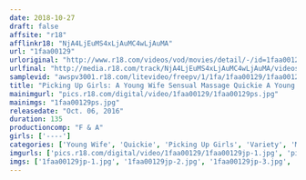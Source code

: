 ```yaml
---
date: 2018-10-27
draft: false
affsite: "r18"
afflinkr18: "NjA4LjEuMS4xLjAuMC4wLjAuMA"
url: "1faa00129"
urloriginal: "http://www.r18.com/videos/vod/movies/detail/-/id=1faa00129"
urlfinal: "http://media.r18.com/track/NjA4LjEuMS4xLjAuMC4wLjAuMA/videos/vod/movies/detail/-/id=1faa00129"
samplevid: "awspv3001.r18.com/litevideo/freepv/1/1fa/1faa00129/1faa00129_dmb_w.mp4"
title: "Picking Up Girls: A Young Wife Sensual Massage Quickie A Young Wife Wants To Awaken Her Lustful Impulses So We Offered Her A Free Trial AV Actor Massage And It Was So Good We Got To Creampie Her Too 26"
mainimgurl: "pics.r18.com/digital/video/1faa00129/1faa00129ps.jpg"
mainimgs: "1faa00129ps.jpg"
releasedate: "Oct. 06, 2016"
duration: 135
productioncomp: "F & A"
girls: ['----']
categories: ['Young Wife', 'Quickie', 'Picking Up Girls', 'Variety', 'Massage', 'Hi-Def']
imgurls: ['pics.r18.com/digital/video/1faa00129/1faa00129jp-1.jpg', 'pics.r18.com/digital/video/1faa00129/1faa00129jp-2.jpg', 'pics.r18.com/digital/video/1faa00129/1faa00129jp-3.jpg', 'pics.r18.com/digital/video/1faa00129/1faa00129jp-4.jpg', 'pics.r18.com/digital/video/1faa00129/1faa00129jp-5.jpg', 'pics.r18.com/digital/video/1faa00129/1faa00129jp-6.jpg', 'pics.r18.com/digital/video/1faa00129/1faa00129jp-7.jpg', 'pics.r18.com/digital/video/1faa00129/1faa00129jp-8.jpg', 'pics.r18.com/digital/video/1faa00129/1faa00129jp-9.jpg', 'pics.r18.com/digital/video/1faa00129/1faa00129jp-10.jpg', 'pics.r18.com/digital/video/1faa00129/1faa00129jp-11.jpg', 'pics.r18.com/digital/video/1faa00129/1faa00129jp-12.jpg', 'pics.r18.com/digital/video/1faa00129/1faa00129jp-13.jpg', 'pics.r18.com/digital/video/1faa00129/1faa00129jp-14.jpg', 'pics.r18.com/digital/video/1faa00129/1faa00129jp-15.jpg', 'pics.r18.com/digital/video/1faa00129/1faa00129jp-16.jpg', 'pics.r18.com/digital/video/1faa00129/1faa00129jp-17.jpg', 'pics.r18.com/digital/video/1faa00129/1faa00129jp-18.jpg', 'pics.r18.com/digital/video/1faa00129/1faa00129jp-19.jpg', 'pics.r18.com/digital/video/1faa00129/1faa00129jp-20.jpg']
imgs: ['1faa00129jp-1.jpg', '1faa00129jp-2.jpg', '1faa00129jp-3.jpg', '1faa00129jp-4.jpg', '1faa00129jp-5.jpg', '1faa00129jp-6.jpg', '1faa00129jp-7.jpg', '1faa00129jp-8.jpg', '1faa00129jp-9.jpg', '1faa00129jp-10.jpg', '1faa00129jp-11.jpg', '1faa00129jp-12.jpg', '1faa00129jp-13.jpg', '1faa00129jp-14.jpg', '1faa00129jp-15.jpg', '1faa00129jp-16.jpg', '1faa00129jp-17.jpg', '1faa00129jp-18.jpg', '1faa00129jp-19.jpg', '1faa00129jp-20.jpg']
---
```

